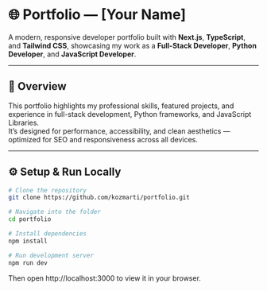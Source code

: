 # 🌐 Portfolio — [Your Name]

A modern, responsive developer portfolio built with **Next.js**, **TypeScript**, and **Tailwind CSS**, showcasing my work as a **Full-Stack Developer**, **Python Developer**, and **JavaScript Developer**.

---

## 🚀 Overview

This portfolio highlights my professional skills, featured projects, and experience in full-stack development, Python frameworks, and JavaScript Libraries.  
It’s designed for performance, accessibility, and clean aesthetics — optimized for SEO and responsiveness across all devices.

---
## ⚙️ Setup & Run Locally

```bash
# Clone the repository
git clone https://github.com/kozmarti/portfolio.git

# Navigate into the folder
cd portfolio

# Install dependencies
npm install

# Run development server
npm run dev

```
Then open http://localhost:3000 to view it in your browser.